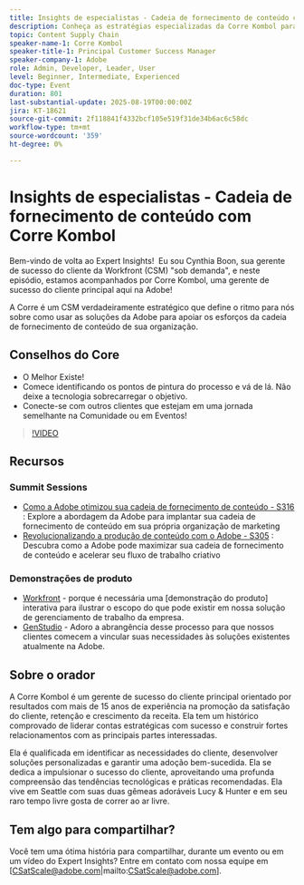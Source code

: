 ```yaml
---
title: Insights de especialistas - Cadeia de fornecimento de conteúdo com Corre Kombol
description: Conheça as estratégias especializadas da Corre Kombol para otimizar sua cadeia de fornecimento de conteúdo com as soluções da Adobe. Aumente a eficiência, a colaboração e os resultados.
topic: Content Supply Chain
speaker-name-1: Corre Kombol
speaker-title-1: Principal Customer Success Manager
speaker-company-1: Adobe
role: Admin, Developer, Leader, User
level: Beginner, Intermediate, Experienced
doc-type: Event
duration: 801
last-substantial-update: 2025-08-19T00:00:00Z
jira: KT-18621
source-git-commit: 2f118841f4332bcf105e519f31de34b6ac6c58dc
workflow-type: tm+mt
source-wordcount: '359'
ht-degree: 0%

---
```



# Insights de especialistas - Cadeia de fornecimento de conteúdo com Corre Kombol

Bem-vindo de volta ao Expert Insights!  Eu sou Cynthia Boon, sua gerente de sucesso do cliente da Workfront (CSM) &quot;sob demanda&quot;, e neste episódio, estamos acompanhados por Corre Kombol, uma gerente de sucesso do cliente principal aqui na Adobe!  

A Corre é um CSM verdadeiramente estratégico que define o ritmo para nós sobre como usar as soluções da Adobe para apoiar os esforços da cadeia de fornecimento de conteúdo de sua organização. 

## Conselhos do Core

* O Melhor Existe! 
* Comece identificando os pontos de pintura do processo e vá de lá. Não deixe a tecnologia sobrecarregar o objetivo.
* Conecte-se com outros clientes que estejam em uma jornada semelhante na Comunidade ou em Eventos! 

>[!VIDEO](https://video.tv.adobe.com/v/3469899/?learn=on&enablevpops)

## Recursos

### Summit Sessions

* [Como a Adobe otimizou sua cadeia de fornecimento de conteúdo - S316](https://business.adobe.com/summit/2024/sessions/how-adobe-optimized-its-content-supply-chain-s316.html) : Explore a abordagem da Adobe para implantar sua cadeia de fornecimento de conteúdo em sua própria organização de marketing 
* [Revolucionalizando a produção de conteúdo com o Adobe - S305](https://business.adobe.com/summit/2024/sessions/revolutionizing-content-production-with-adobe-s305.html) : Descubra como a Adobe pode maximizar sua cadeia de fornecimento de conteúdo e acelerar seu fluxo de trabalho criativo 

### Demonstrações de produto

* [Workfront](https://business.adobe.com/product-demos/workfront/interactive-tour.html) - porque é necessária uma [demonstração do produto] interativa para ilustrar o escopo do que pode existir em nossa solução de gerenciamento de trabalho da empresa.  
* [GenStudio](https://business.adobe.com/resources/sdk/getting-started-with-adobe-genstudio.html) - Adoro a abrangência desse processo para que nossos clientes comecem a vincular suas necessidades às soluções existentes atualmente na Adobe.

## Sobre o orador 

A Corre Kombol é um gerente de sucesso do cliente principal orientado por resultados com mais de 15 anos de experiência na promoção da satisfação do cliente, retenção e crescimento da receita. Ela tem um histórico comprovado de liderar contas estratégicas com sucesso e construir fortes relacionamentos com as principais partes interessadas.

Ela é qualificada em identificar as necessidades do cliente, desenvolver soluções personalizadas e garantir uma adoção bem-sucedida. Ela se dedica a impulsionar o sucesso do cliente, aproveitando uma profunda compreensão das tendências tecnológicas e práticas recomendadas. Ela vive em Seattle com suas duas gêmeas adoráveis Lucy &amp; Hunter e em seu raro tempo livre gosta de correr ao ar livre. 

## Tem algo para compartilhar?

Você tem uma ótima história para compartilhar, durante um evento ou em um vídeo do Expert Insights? Entre em contato com nossa equipe em [CSatScale@adobe.com|mailto:CSatScale@adobe.com].
